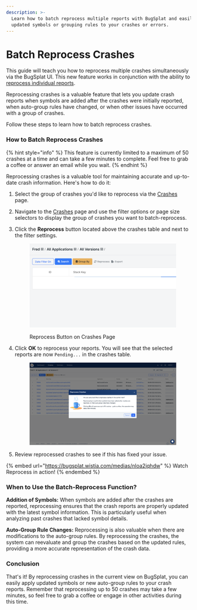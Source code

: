 ```yaml
---
description: >-
  Learn how to batch reprocess multiple reports with BugSplat and easily apply
  updated symbols or grouping rules to your crashes or errors.
---
```


# Batch Reprocess Crashes

This guide will teach you how to reprocess multiple crashes simultaneously via the BugSplat UI. This new feature works in conjunction with the ability to [reprocess individual reports](reprocessing-crashes.md).

Reprocessing crashes is a valuable feature that lets you update crash reports when symbols are added after the crashes were initially reported, when auto-group rules have changed, or when other issues have occurred with a group of crashes.&#x20;

Follow these steps to learn how to batch reprocess crashes.

### How to Batch Reprocess Crashes

{% hint style="info" %}
This feature is currently limited to a maximum of 50 crashes at a time and can take a few minutes to complete. Feel free to grab a coffee or answer an email while you wait.
{% endhint %}

Reprocessing crashes is a valuable tool for maintaining accurate and up-to-date crash information. Here's how to do it:

1. Select the group of crashes you'd like to reprocess via the [Crashes](https://app.bugsplat.com/v2/crashes) page.
2. Navigate to the [Crashes](https://app.bugsplat.com/v2/crashes) page and use the filter options or page size selectors to display the group of crashes you want to batch-reprocess.
3.  Click the **Reprocess** button located above the crashes table and next to the filter settings.



    <div data-full-width="true">

    <figure><img src="../../.gitbook/assets/reprocess-button.png" alt="" width="563"><figcaption><p>Reprocess Button on Crashes Page</p></figcaption></figure>

    </div>
4.  Click **OK** to reprocess your reports. You will see that the selected reports are now `Pending...` in the crashes table.



    <div data-full-width="true">

    <figure><img src="../../.gitbook/assets/batch-reprocess-issues.png" alt=""><figcaption></figcaption></figure>

    </div>
5. Review reprocessed crashes to see if this has fixed your issue.

{% embed url="https://bugsplat.wistia.com/medias/nloa2jqhdw" %}
Watch Reprocess in action!
{% endembed %}

### When to Use the Batch-Reprocess Function?

**Addition of Symbols:** When symbols are added after the crashes are reported, reprocessing ensures that the crash reports are properly updated with the latest symbol information. This is particularly useful when analyzing past crashes that lacked symbol details.

**Auto-Group Rule Changes:** Reprocessing is also valuable when there are modifications to the auto-group rules. By reprocessing the crashes, the system can reevaluate and group the crashes based on the updated rules, providing a more accurate representation of the crash data.

### Conclusion

That's it! By reprocessing crashes in the current view on BugSplat, you can easily apply updated symbols or new auto-group rules to your crash reports. Remember that reprocessing up to 50 crashes may take a few minutes, so feel free to grab a coffee or engage in other activities during this time.
